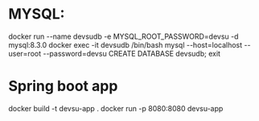 

# MYSQL:

docker run --name devsudb -e MYSQL_ROOT_PASSWORD=devsu -d mysql:8.3.0
docker exec -it devsudb /bin/bash
mysql --host=localhost --user=root --password=devsu
CREATE DATABASE devsudb;
exit

# Spring boot app

docker build -t devsu-app .
docker run -p 8080:8080 devsu-app

